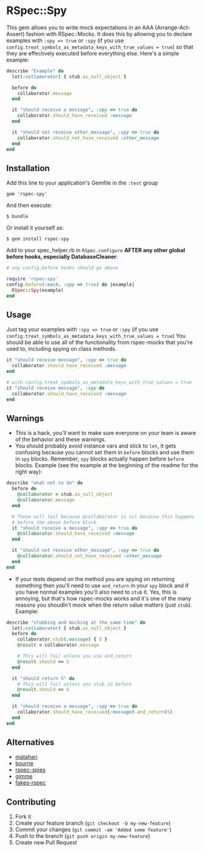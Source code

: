 # RSpec::Spy

This gem allows you to write mock expectations in an AAA (Arrange-Act-Assert) fashion
with RSpec::Mocks. It does this by allowing you to declare examples with `:spy => true`
or `:spy` (if you use `config.treat_symbols_as_metadata_keys_with_true_values = true`)
so that they are effectively executed before everything else. Here's a simple example:

``` ruby
describe "Example" do
  let(:collaborator) { stub.as_null_object }

  before do
    collaborator.message
  end

  it "should receive a message", :spy => true do
    collaborator.should_have_received :message
  end

  it "should not receive other_message", :spy => true do
    collaborator.should_not_have_received :other_message
  end
end
```

## Installation

Add this line to your application's Gemfile in the `:test` group

    gem 'rspec-spy'

And then execute:

    $ bundle

Or install it yourself as:

    $ gem install rspec-spy

Add to your spec_helper.rb in `RSpec.configure` **AFTER any other global before hooks, especially DatabaseCleaner**:

``` ruby
# any config.before hooks should go above

require 'rspec-spy'
config.before(:each, :spy => true) do |example|
  RSpec::Spy(example)
end
```

## Usage

Just tag your examples with `:spy => true` or `:spy` (if you use
`config.treat_symbols_as_metadata_keys_with_true_values = true`)
You should be able to use all of the functionality from rspec-mocks that you're
used to, including spying on class methods.

``` ruby
it "should receive message", :spy => true do
  collaborator.should_have_received :message
end

# with config.treat_symbols_as_metadata_keys_with_true_values = true
it "should receive message", :spy do
  collaborator.should_have_received :message
end
```

## Warnings

* This is a hack, you'll want to make sure everyone on your team is aware of the behavior
and these warnings.
* You should probably avoid instance vars and stick to `let`, it gets confusing because you cannot set them
in `before` blocks and use them in `spy` blocks. Remember, `spy` blocks actually happen before
`before` blocks. Example (see the example at the beginning of the readme for the right way):

``` ruby
describe "what not to do" do
  before do
    @collaborator = stub.as_null_object
    @collaborator.message
  end

  # These will fail because @collaborator is nil because this happens
  # before the above before block
  it "should receive a message", :spy => true do
    @collaborator.should_have_received :message
  end

  it "should not receive other_message", :spy => true do
    @collaborator.should_not_have_received :other_message
  end
end
```
* If your tests depend on the method you are spying on returning something then you'll
need to use `and_return` in your `spy` block and if you have normal examples you'll also
need to `stub` it. Yes, this is annoying, but that's how rspec-mocks works and it's one 
of the many reasons you shoudln't mock when the return value matters (just `stub`). Example:

``` ruby
describe "stubbing and mocking at the same time" do
  let(:collaborator) { stub.as_null_object }
  before do
    collaborator.stub(:message) { 5 }
    @result = collaborator.message

    # This will fail unless you use and_return
    @result.should == 5
  end

  it "should return 5" do
    # This will fail unless you stub in before
    @result.should == 5
  end

  it "should receive a message", :spy => true do
    collaborator.should_have_received(:message).and_return(5)
  end
end
```

## Alternatives

* [matahari](https://github.com/mortice/matahari)
* [bourne](https://github.com/thoughtbot/bourne)
* [rspec-spies](https://github.com/technicalpickles/rspec-spies)
* [gimme](https://github.com/searls/gimme)
* [fakes-rspec](https://github.com/developwithpassion/fakes-rspec)

## Contributing

1. Fork it
2. Create your feature branch (`git checkout -b my-new-feature`)
3. Commit your changes (`git commit -am 'Added some feature'`)
4. Push to the branch (`git push origin my-new-feature`)
5. Create new Pull Request
